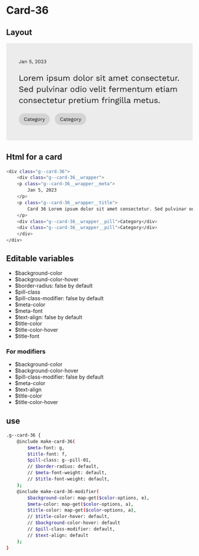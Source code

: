 # Card-36

## Layout

![alt text][card-36]

[card-36]: /src/img/global-components/card/card-36.png

## Html for a card

```sh
<div class="g--card-36">
    <div class="g--card-36__wrapper">
    <p class="g--card-36__wrapper__meta">
        Jan 5, 2023
    </p>
    <p class="g--card-36__wrapper__title">
        Card 36 Lorem ipsum dolor sit amet consectetur. Sed pulvinar odio velit fermentum etiam consectetur pretium fringilla metus.
    </p>
    <div class="g--card-36__wrapper__pill">Category</div>
    <div class="g--card-36__wrapper__pill">Category</div>
    </div>
</div>
```

## Editable variables

- $background-color
- $background-color-hover
- $border-radius: false by default
- $pill-class
- $pill-class-modifier: false by default
- $meta-color
- $meta-font
- $text-align: false by default
- $title-color
- $title-color-hover
- $title-font

### For modifiers

- $background-color
- $background-color-hover
- $pill-class-modifier: false by default
- $meta-color
- $text-align
- $title-color
- $title-color-hover

## use

```sh
.g--card-36 {
    @include make-card-36(
        $meta-font: g,
        $title-font: f,
        $pill-class: g--pill-01,
        // $border-radius: default,
        // $meta-font-weight: default,
        // $title-font-weight: default,
    );
    @include make-card-36-modifier(
        $background-color: map-get($color-options, e),
        $meta-color: map-get($color-options, a),
        $title-color: map-get($color-options, a),
        // $title-color-hover: default,
        // $background-color-hover: default
        // $pill-class-modifier: default,
        // $text-align: default
    );
}
```
